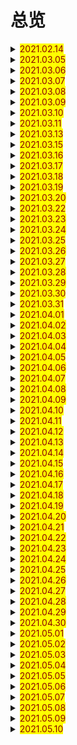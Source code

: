 # 总览

<details> 
  <summary><mark><font color=darkred>2021.02.14</font></mark></summary>
  <br/>oh
  <br/>master
  <br/>grade
  <br/>student
  <br/>reading
  <br/>classmate
  <br/>after school
  <br/>slim
  <br/>over there
  <br/>classroom
  <br/>dancing
  <br/>swimming
  <br/>age
  <br/>cute
  <br/>hobby
  </details> 

<details> 
  <summary><mark><font color=darkred>2021.03.05</font></mark></summary>
  <br/>glad
  <br/>everyone
  <br/>come from
  <br/>good at
  <br/>glass
  <br/>walking
  <br/>really
  <br/>tennis
  <br/>volleyball
  <br/>enjoy
</details> 

<details> 
  <summary><mark><font color=darkred>2021.03.06</font></mark></summary>
  <br/>go swimming
  <br/>player
  <br/>member
  <br/>free
  <br/>hope
  <br/>dream
  <br/>true
  <br/>come true
  <br/>drawing
  <br/>weekend
</details> 
<details> 
  <summary><mark><font color=darkred>2021.03.07</font></mark></summary>
  <br/>of course
  <br/>table tennis
  <br/>else
  <br/>lot 
  <br/>a lot of
  <br/>fun
  <br/>team
  <br/>match 
  <br/>hero
  <br/>talk about
</details>
<details> 
  <summary><mark><font color=darkred>2021.03.08</font></mark></summary>
  <br/>talk of
  <br/>at weekends
  <br/>on weekends
  <br/>which
  <br/>so
  <br/>biology
  <br/>geography
  <br/>history
  <br/>meeting
  <br/>OK
</details>
<details> 
  <summary><mark><font color=darkred>2021.03.09</font></mark></summary>
  <br/>gate
  <br/>show
  <br/>front
  <br/>in front of
  <br/>ground
  <br/>ground floor
  <br/>modern
  <br/>hall
  <br/>diary 
  <br/>look at
</details>
<details> 
  <summary><mark><font color=darkred>2021.03.10</font></mark></summary>
  <br/>wall
  <br/>let me see
  <br/>after class
  <br/>pardon
  <br/>phone
  <br/>on the phone
  <br/>get up
  <br/>go to school
  <br/>a.m.
  <br/>p.m.
</details>
<details> 
  <summary><mark><font color=darkred>2021.03.11</font></mark></summary>
  <br/>reading room
  <br/>only
  <br/>sure
  <br/>kind
  <br/>all kinds of
  <br/>letter
  <br/>few
  <br/>a few
  <br/>far away from
  <br/>on foot
</details>
<details> 
  <summary><mark><font color=darkred>2021.03.13</font></mark></summary>
  <br/>all the best
  <br/>show someone around
  <br/>borrow from
  <br/>o'clock
  <br/>wake
  <br/>wake up
  <br/>shall
  <br/>hill
  <br/>seldom
  <br/>out
</details>
<details> 
  <summary><mark><font color=darkred>2021.03.15</font></mark></summary>
  <br/>go out
  <br/>need
  <br/>rest
  <br/>just
  <br/>have lessons
  <br/>after-school
  <br/>activity
  <br/>homework
  <br/>go to bed
  <br/>usually
</details>
<details> 
  <summary><mark><font color=darkred>2021.03.16</font></mark></summary>
  <br/>never
  <br/>be late for
  <br/>start
  <br/>quarter
  <br/>past
  <br/>first
  <br/>chat 
  <br/>each
  <br/>other
  <br/>each other
</details>
<details> 
  <summary><mark><font color=darkred>2021.03.17</font></mark></summary>
  <br/>practise
  <br/>hava a good time
  <br/>wish
  <br/>would
  <br/>would like
  <br/>life life
  <br/>roller skating 
  <br/>luck
  <br/>museum
  <br/>twice
</details>
<details> 
  <summary><mark><font color=darkred>2021.03.18</font></mark></summary>
  <br/>picnic
  <br/>once
  <br/>dislike
  <br/>reason
  <br/>ready
  <br/>learn
  <br/>world
  <br/>get ready for
  <br/>have breakfast
  <br/>hava lunch
</details>
<details> 
  <summary><mark><font color=darkred>2021.03.19</font></mark></summary>
  <br/>in the morning
  <br/>in the afternoon
  <br/>in the evening
  <br/>guess
  <br/>dress up
  <br/>ghost
  <br/>festival
  <br/>because
  <br/>present
  <br/>together
</details>
<details> 
  <summary><mark><font color=darkred>2021.03.20</font></mark></summary>
  <br/>get together 
  <br/>moon cake
  <br/>full
  <br/>USA
  <br/>mask
  <br/>paint
  <br/>pumpkin
  <br/>lantern
  <br/>when
  <br/>inside
</details>
<details> 
  <summary><mark><font color=darkred>2021.03.22</font></mark></summary>
  <br/>knock
  <br/>shout
  <br/>trick or treat
  <br/>dumpling
  <br/>grandparent
  <br/>thing
  <br/>lion
  <br/>lion dance
  <br/>firework 
  <br/>find out
</details>
<details> 
  <summary><mark><font color=darkred>2021.03.23</font></mark></summary>
  <br/>more
  <br/>radio
  <br/>take photos
  <br/>at night
  <br/>seem
  <br/>different
  <br/>important
  <br/>most
  <br/>off
  <br/>let off
</details>
<details> 
  <summary><mark><font color=darkred>2021.03.24</font></mark></summary>
  <br/>packet
  <br/>red packet
  <br/>lifestyle
  <br/>noon
  <br/>hamburger
  <br/>keep
  <br/>lemon
  <br/>watermelon
  <br/>carrot
  <br/>pork
</details>
<details> 
  <summary><mark><font color=darkred>2021.03.25</font></mark></summary>
  <br/>sweet
  <br/>meat
  <br/>snack
  <br/>health
  <br/>fit
  <br/>keep fit
  <br/>meal
  <br/>pear
  <br/>sugar
  <br/>tooth
</details>
<details> 
  <summary><mark><font color=darkred>2021.03.26</font></mark></summary>
  <br/>computer game
  <br/>cola
  <br/>plan
  <br/>pool
  <br/>swimming pool
  <br/>piece
  <br/>a piece of
  <br/>plate
  <br/>salt
  <br/>kilo
</details>
<details> 
  <summary><mark><font color=darkred>2021.03.27</font></mark></summary>
  <br/>carton
  <br/>less
  <br/>than
  <br/>less than
  <br/>more than
  <br/>take a walk
  <br/>total
  <br/>number
  <br/>score
  <br/>order
</details>
<details> 
  <summary><mark><font color=darkred>2021.03.28</font></mark></summary>
  <br/>menu
  <br/>all right
  <br/>taste
  <br/>energy
  <br/>whole
  <br/>shopping
  <br/>mall
  <br/>hate
  <br/>money
  <br/>wallet
</details>
<details> 
  <summary><mark><font color=darkred>2021.03.29</font></mark></summary>
  <br/>bookshop
  <br/>gift
  <br/>CD
  <br/>maybe
  <br/>be interested in
  <br/>stamp
  <br/>shopkeeper
  <br/>take a look
  <br/>last
  <br/>hair clip
</details>
<details> 
  <summary><mark><font color=darkred>2021.03.30</font></mark></summary>
  <br/>pink
  <br/>pretty
  <br/>enough
  <br/>different from
  <br/>paper
  <br/>item
  <br/>T-shirt
  <br/>poor
  <br/>pocket 
  <br/>pocket money
</details>
<details> 
  <summary><mark><font color=darkred>2021.03.31</font></mark></summary>
  <br/>pair
  <br/>a pair of
  <br/>size
  <br/>try on
  <br/>expensive
  <br/>price
  <br/>large
  <br/>note
  <br/>bus stop 
  <br/>restaurant
</details>
<details> 
  <summary><mark><font color=darkred>2021.04.01</font></mark></summary>
  <br/>top
  <br/>you're welcome
  <br/>just a minute
  <br/>fashion
  <br/>think about
  <br/>spend
  <br/>lazy
  <br/>tie
  <br/>lend
  <br/>lady
</details>
<details> 
  <summary><mark><font color=darkred>2021.04.02</font></mark></summary>
  <br/>gentleman
  <br/>style
  <br/>trainer
  <br/>popular
  <br/>purple
  <br/>grey
  <br/>smart
  <br/>cotton
  <br/>scarf
  <br/>botn
</details>
<details> 
  <summary><mark><font color=darkred>2021.04.03</font></mark></summary>
  <br/>jeans
  <br/>silk
  <br/>wool
  <br/>boot
  <br/>be made of
  <br/>write to
  <br/>wait for
  <br/>look for
  <br/>lie
  <br/>fit for
</details>
<details> 
  <summary><mark><font color=darkred>2021.04.04</font></mark></summary>
  <br/>think of
  <br/>glove
  <br/>leather
  <br/>soft
  <br/>smooth
  <br/>lovely
  <br/>hat
  <br/>jacket
  <br/>feature
  <br/>material
</details>
<details> 
  <summary><mark><font color=darkred>2021.04.05</font></mark></summary>
  <br/>design
  <br/>model
  <br/>include
  <br/>both and
  <br/>go for
  <br/>palace
  <br/>next to
  <br/>town
  <br/>Canada
  <br/>France
</details>
<details> 
  <summary><mark><font color=darkred>2021.04.06</font></mark></summary>
  <br/>Japan
  <br/>Russia
  <br/>UK
  <br/>London
  <br/>capital
  <br/>mile
  <br/>garden
  <br/>flat
  <br/>centre
  <br/>living room
</details>
<details> 
  <summary><mark><font color=darkred>2021.04.07</font></mark></summary>
  <br/>share
  <br/>bedroom
  <br/>own
  <br/>balcony
  <br/>sea
  <br/>dining room
  <br/>zero
  <br/>hundred
  <br/>thousand
  <br/>million
</details>
<details> 
  <summary><mark><font color=darkred>2021.04.08</font></mark></summary>
  <br/>square
  <br/>metre
  <br/>over
  <br/>fork
  <br/>fridge
  <br/>knife
  <br/>lamp
  <br/>shower
  <br/>sofa
  <br/>video
</details>
<details> 
  <summary><mark><font color=darkred>2021.04.09</font></mark></summary>
  <br/>be full of
  <br/>some day
  <br/>message
  <br/>take a message
  <br/>double
  <br/>machine
  <br/>washing machine
  <br/>at the foot of
  <br/>field
  <br/>invite
</details>
<details> 
  <summary><mark><font color=darkred>2021.04.10</font></mark></summary>
  <br/>stay
  <br/>of someone's own
  <br/>may
  <br/>call someone back
  <br/>football field
  <br/>share with
  <br/>neighbour
  <br/>wow
  <br/>will
  <br/>visitor
</details>
<details> 
  <summary><mark><font color=darkred>2021.04.11</font></mark></summary>
  <br/>waiter
  <br/>neighbourhood
  <br/>helpful
  <br/>volunteer
  <br/>community
  <br/>skill
  <br/>problem
  <br/>something
  <br/>enginner
  <br/>broken
</details>
<details> 
  <summary><mark><font color=darkred>2021.04.12</font></mark></summary>
  <br/>fix
  <br/>anyone
  <br/>do some shopping
  <br/>lucky
  <br/>the day after tomorrow
  <br/>fire
  <br/>make a fire
  <br/>manager
  <br/>office
  <br/>someone
</details>
<details> 
  <summary><mark><font color=darkred>2021.04.13</font></mark></summary>
  <br/>office worker
  <br/>policeman
  <br/>postman
  <br/>station
  <br/>police station
  <br/>post
  <br/>post office
  <br/>preson
  <br/>job
  <br/>elder
</details>
<details> 
  <summary><mark><font color=darkred>2021.04.14</font></mark></summary>
  <br/>future
  <br/>sound
  <br/>sick
  <br/>notice
  <br/>information
  <br/>worry about
  <br/>group
  <br/>help someone with something
  <br/>by trani
  <br/>by bus
</details>
<details> 
  <summary><mark><font color=darkred>2021.04.15</font></mark></summary>
  <br/>by ship
  <br/>by bike
  <br/>mine
  <br/>nothing
  <br/>wait a minute
  <br/>yuan
  <br/>tin
  <br/>pizza
  <br/>exchange student
  <br/>quiet
</details>
<details> 
  <summary><mark><font color=darkred>2021.04.16</font></mark></summary>
  <br/>air
  <br/>fresh
  <br/>local
  <br/>jogging
  <br/>underground
  <br/>famous
  <br/>western
  <br/>opera
  <br/>theatre
  <br/>forward
</details>
<details> 
  <summary><mark><font color=darkred>2021.04.17</font></mark></summary>
  <br/>look forward to
  <br/>soon
  <br/>postcard
  <br/>key
  <br/>ring 
  <br/>key ring
  <br/>yours
  <br/>ours
  <br/>theirs
  <br/>hers
</details>
<details> 
  <summary><mark><font color=darkred>2021.04.18</font></mark></summary>
  <br/>all over
  <br/>pencil case
  <br/>work of art
  <br/>hometown
  <br/>painting 
  <br/>row
  <br/>hotel
  <br/>raise
  <br/>grow
  <br/>wheat
</details>
<details> 
  <summary><mark><font color=darkred>2021.04.19</font></mark></summary>
  <br/>friendly
  <br/>smell
  <br/>drive
  <br/>follow
  <br/>path 
  <br/>have to
  <br/>north
  <br/>west
  <br/>south
  <br/>east
</details>
<details> 
  <summary><mark><font color=darkred>2021.04.20</font></mark></summary>
  <br/>trip
  <br/>kilometre
  <br/>everybody
  <br/>straight
  <br/>all day long 
  <br/>road
  <br/>king
  <br/>remember
  <br/>forest
  <br/>funny
</details>
<details> 
  <summary><mark><font color=darkred>2021.04.21</font></mark></summary>
  <br/>laugh
  <br/>giraffe
  <br/>quite
  <br/>neck
  <br/>leaf
  <br/>north-east
  <br/>bridge
  <br/>cross
  <br/>cage
  <br/>across
</details>
<details> 
  <summary><mark><font color=darkred>2021.04.22</font></mark></summary>
  <br/>outside
  <br/>above
  <br/>sign
  <br/>bench
  <br/>treasure
  <br/>turning
  <br/>traffic
  <br/>traffic lights
  <br/>should
  <br/>crossing
</details>
<details> 
  <summary><mark><font color=darkred>2021.04.23</font></mark></summary>
  <br/>prepare
  <br/>prepare for
  <br/>plenty
  <br/>plenty of
  <br/>exit
  <br/>amazing
  <br/>same
  <br/>times
  <br/>earth
  <br/>bone
</details>
<details> 
  <summary><mark><font color=darkred>2021.04.24</font></mark></summary>
  <br/>fat
  <br/>fact
  <br/>usual
  <br/>as usual
  <br/>sit down
  <br/>suddenly
  <br/>whisper
  <br/>bush
  <br/>turn around
  <br/>nobody
</details>
<details> 
  <summary><mark><font color=darkred>2021.04.25</font></mark></summary>
  <br/>reply
  <br/>stange
  <br/>leave
  <br/>quickly
  <br/>happen
  <br/>everything
  <br/>wonder
  <br/>carefully
  <br/>search
  <br/>himself
</details>
<details> 
  <summary><mark><font color=darkred>2021.04.26</font></mark></summary>
  <br/>say to oneself
  <br/>weak
  <br/>miaow
  <br/>pick
  <br/>pick up
  <br/>surprised
  <br/>later
  <br/>run away
  <br/>somebody
  <br/>the day before yesterday
</details>
<details> 
  <summary><mark><font color=darkred>2021.04.27</font></mark></summary>
  <br/>centimeter
  <br/>dodo
  <br/>snake
  <br/>camel
  <br/>little
  <br/>dry
  <br/>without
  <br/>be afraid of
  <br/>not any more
  <br/>hear of
</details>
<details> 
  <summary><mark><font color=darkred>2021.04.28</font></mark></summary>
  <br/>the other day
  <br/>at the same time
  <br/>sandwich
  <br/>all over the world
  <br/>per
  <br/>at least
  <br/>inch
  <br/>ask for
  <br/>on one's way
  <br/>stop doing something
</details>
<details> 
  <summary><mark><font color=darkred>2021.04.29</font></mark></summary>
  <br/>on the way
  <br/>outdoor
  <br/>hurry
  <br/>hurry up
  <br/>complain
  <br/>camping
  <br/>cycling
  <br/>riding
  <br/>skating
  <br/>ride
</details>
<details> 
  <summary><mark><font color=darkred>2021.04.30</font></mark></summary>
  <br/>rabbit
  <br/>hole
  <br/>pass
  <br/>dear
  <br/>stand up
  <br/>get away
  <br/>fall
  <br/>hit
  <br/>herself
  <br/>low
</details>
<details> 
  <summary><mark><font color=darkred>2021.05.01</font></mark></summary>
  <br/>locked
  <br/>into
  <br/>side
  <br/>through
  <br/>go through
  <br/>surprise
  <br/>put up
  <br/>tent
  <br/>wood
  <br/>period
</details>
<details> 
  <summary><mark><font color=darkred>2021.05.02</font></mark></summary>
  <br/>dynasty
  <br/>century
  <br/>Italian
  <br/>province
  <br/>from then on
  <br/>excited
  <br/>mobile phone
  <br/>a little
  <br/>decide
  <br/>enter
</details>
<details> 
  <summary><mark><font color=darkred>2021.05.03</font></mark></summary>
  <br/>towards
  <br/>forget
  <br/>reach
  <br/>climb
  <br/>fail
  <br/>ability
  <br/>believe it or not
  <br/>look out
  <br/>seat
  <br/>send
</details>
<details> 
  <summary><mark><font color=darkred>2021.05.04</font></mark></summary>
  <br/>even
  <br/>able
  <br/>pay
  <br/>pay for
  <br/>notebook
  <br/>save
  <br/>save from
  <br/>smoke
  <br/>next door
  <br/>badly
</details>
<details> 
  <summary><mark><font color=darkred>2021.05.05</font></mark></summary>
  <br/>hurt
  <br/>pour
  <br/>protect
  <br/>rush
  <br/>wet
  <br/>blanket
  <br/>fireman
  <br/>put out
  <br/>burn
  <br/>moment
</details>
<details> 
  <summary><mark><font color=darkred>2021.05.06</font></mark></summary>
  <br/>nod
  <br/>reporter
  <br/>news
  <br/>newspaper
  <br/>rubbish
  <br/>bin
  <br/>by the way
  <br/>no problem
  <br/>X-ray
  <br/>term
</details>
<details> 
  <summary><mark><font color=darkred>2021.05.07</font></mark></summary>
  <br/>hard
  <br/>piano
  <br/>do well in
  <br/>violin
  <br/>at the age of
  <br/>sir
  <br/>madam
  <br/>recommend
  <br/>award
  <br/>part
</details>
<details> 
  <summary><mark><font color=darkred>2021.05.08</font></mark></summary>
  <br/>take part in
  <br/>lose
  <br/>hear from
  <br/>do someone's best
  <br/>try someone's best
  <br/>lose someone's best
  <br/>Yours faithfully
  <br/>pet
  <br/>rude
  <br/>goldfish
</details>
<details> 
  <summary><mark><font color=darkred>2021.05.09</font></mark></summary>
  <br/>mouse
  <br/>parrot
  <br/>knee
  <br/>hold
  <br/>feed
  <br/>teach
  <br/>poem
  <br/>wide
  <br/>hunt
  <br/>hide
</details>
<details> 
  <summary><mark><font color=darkred>2021.05.10</font></mark></summary>
  <br/>build
  <br/>camp
  <br/>stick
  <br/>bark
  <br/>bite
  <br/>fight
  <br/>look after
  <br/>till
  <br/>end
  <br/>trouble
</details>

